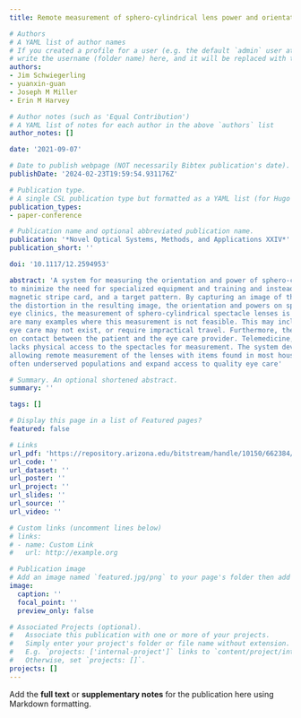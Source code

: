 ```yaml
---
title: Remote measurement of sphero-cylindrical lens power and orientation through distortion analysis

# Authors
# A YAML list of author names
# If you created a profile for a user (e.g. the default `admin` user at `content/authors/admin/`), 
# write the username (folder name) here, and it will be replaced with their full name and linked to their profile.
authors:
- Jim Schwiegerling
- yuanxin-guan
- Joseph M Miller
- Erin M Harvey

# Author notes (such as 'Equal Contribution')
# A YAML list of notes for each author in the above `authors` list
author_notes: []

date: '2021-09-07'

# Date to publish webpage (NOT necessarily Bibtex publication's date).
publishDate: '2024-02-23T19:59:54.931176Z'

# Publication type.
# A single CSL publication type but formatted as a YAML list (for Hugo requirements).
publication_types:
- paper-conference

# Publication name and optional abbreviated publication name.
publication: '*Novel Optical Systems, Methods, and Applications XXIV*'
publication_short: ''

doi: '10.1117/12.2594953'

abstract: 'A system for measuring the orientation and power of sphero-cylindrical lenses has been developed. The system attempts
to minimize the need for specialized equipment and training and instead relies on the ubiquitous cell phone camera, a
magnetic stripe card, and a target pattern. By capturing an image of the target through the lenses under test and analyzing
the distortion in the resulting image, the orientation and powers on sphero-cylindrical lenses can be determined. In modern
eye clinics, the measurement of sphero-cylindrical spectacle lenses is readily measured with a lensmeter. However, there
are many examples where this measurement is not feasible. This may include remote or rural locations where access to
eye care may not exist, or require impractical travel. Furthermore, the on-going global pandemic has often put restrictions
on contact between the patient and the eye care provider. Telemedicine, which can connect patients to eye care providers,
lacks physical access to the spectacles for measurement. The system developed in this effort overcomes this limitation by
allowing remote measurement of the lenses with items found in most households. Such a system would be beneficial to
often underserved populations and expand access to quality eye care'

# Summary. An optional shortened abstract.
summary: ''

tags: []

# Display this page in a list of Featured pages?
featured: false

# Links
url_pdf: 'https://repository.arizona.edu/bitstream/handle/10150/662384/1181502.pdf'
url_code: ''
url_dataset: ''
url_poster: ''
url_project: ''
url_slides: ''
url_source: ''
url_video: ''

# Custom links (uncomment lines below)
# links:
# - name: Custom Link
#   url: http://example.org

# Publication image
# Add an image named `featured.jpg/png` to your page's folder then add a caption below.
image:
  caption: ''
  focal_point: ''
  preview_only: false

# Associated Projects (optional).
#   Associate this publication with one or more of your projects.
#   Simply enter your project's folder or file name without extension.
#   E.g. `projects: ['internal-project']` links to `content/project/internal-project/index.md`.
#   Otherwise, set `projects: []`.
projects: []
---
```


Add the **full text** or **supplementary notes** for the publication here using Markdown formatting.
